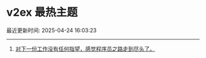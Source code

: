 # v2ex 最热主题

最近更新时间: 2025-04-24 16:03:23

--- 
1. [对下一份工作没有任何指望，感觉程序员之路走到尽头了。](https://www.v2ex.com/t/1127690) 
